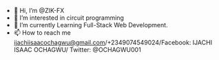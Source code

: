 - 👋 Hi, I’m @ZIK-FX
- 👀 I’m interested in circuit programming
- 🌱 I’m currently Learning Full-Stack Web Development.
- 📫 How to reach me ijachiisaacochagwu@gmail.com/+2349074549024/Facebook: IJACHI ISAAC OCHAGWU/ Twitter: @OCHAGWU001

<!---
ZIK-FX/ZIK-FX is a ✨ special ✨ repository because its `README.md` (this file) appears on your GitHub profile.
You can click the Preview link to take a look at your changes.
--->
